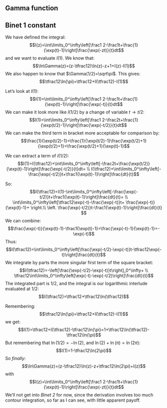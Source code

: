 <article>

# Gamma function
## Binet 1 constant

We have defined the integral:
$$I(z)=\int\limits_0^\infty\left[\frac1 2-\frac1t+\frac{1}{\exp(t)-1}\right]\frac{\exp(-zt)}{t}dt$$
and we want to evaluate $I(1)$. We know that:
$$\ln\Gamma(z)=(z-\tfrac12)\ln(z)-z+1+I(z)-I(1)$$
We also happen to know that $\Gamma(1/2)=\sqrt\pi$. This gives:
$$\tfrac12\ln(\pi)=\tfrac12+I(\tfrac12)-I(1)$$

Let’s look at $I(1)$:
$$I(1)=\int\limits_0^\infty\left[\frac1 2-\frac1t+\frac{1}{\exp(t)-1}\right]\frac{\exp(-t)}{t}dt$$
We can make it look more like $I(1/2)$ by a change of variable $t\rightarrow t/2$:
$$I(1)=\int\limits_0^\infty\left[\frac1 2-\frac2t+\frac{1}{\exp(t/2)-1}\right]\frac{\exp(-t/2)}{t}dt$$
We can make the third term in bracket more acceptable for comparison by:
$$\frac{1}{\exp(t/2)-1}=\frac{1}{\exp(t/2)-1}\frac{\exp(t/2)+1}{\exp(t/2)+1}=\frac{\exp(t/2)+1}{\exp(t)-1}$$

We can extract a term of $I(1/2)$:
$$I(1)=I(\tfrac12)+\int\limits_0^\infty\left[-\frac2t+\frac{\exp(t/2)}{\exp(t)-1}\right]\frac{\exp(-t/2)}{t}dt= \\
I(\tfrac12)+\int\limits_0^\infty\left[-\frac{\exp(-t/2)}t+\frac1{\exp(t)-1}\right]\frac{dt}{t}$$

So:
$$I(\tfrac12)=I(1)-\int\limits_0^\infty\left[-\frac{\exp(-t/2)}t+\frac1{\exp(t)-1}\right]\frac{dt}{t}= \\
\int\limits_0^\infty\left[\tfrac12\exp(-t)-\frac{\exp(-t)}t+ \frac{\exp(-t)}{\exp(t)-1}+ \right.\\ \left.
\frac{\exp(-t/2)}t-\frac1{\exp(t)-1}\right]\frac{dt}{t}
$$
We can combine:
$$\frac{\exp(-t)}{\exp(t)-1}-\frac1{\exp(t)-1}=\frac{\exp(-t)-1}{\exp(t)-1}=-\exp(-t)$$
Thus:
$$I(\tfrac12)=\int\limits_0^\infty\left[\frac{\exp(-t/2)-\exp(-t)}t-\tfrac12\exp(-t)\right]\frac{dt}{t}$$
We integrate by parts the more singular first term of the square bracket:
$$I(\tfrac12)=-\left[\frac{\exp(-t/2)-\exp(-t)}t\right]_0^\infty+ \\ \tfrac12\int\limits_0^\infty\left[\exp(-t)-\exp(-t/2)\right]\frac{dt}{t}$$
The integrated part is 1/2, and the integral is our logarithmic interlude evaluated at 1/2:
$$I(\tfrac12)=\tfrac12+\tfrac12\ln(\tfrac12)$$

Remembering:
$$\tfrac12\ln(\pi)=\tfrac12+I(\tfrac12)-I(1)$$
we get:
$$I(1)=\tfrac12+I(\tfrac12)-\tfrac12\ln(\pi)=1+\tfrac12\ln(\tfrac12)-\tfrac12\ln(\pi)$$
But remembering that $\ln(1/2)=-\ln(2)$, and $\ln(2)+\ln(\pi)=\ln(2\pi)$:
$$I(1)=1-\tfrac12\ln(2\pi)$$
So _finally_:
$$\ln\Gamma(z)=(z-\tfrac12)\ln(z)-z+\tfrac12\ln(2\pi)+I(z)$$
with
$$I(z)=\int\limits_0^\infty\left[\frac1 2-\frac1t+\frac{1}{\exp(t)-1}\right]\frac{\exp(-zt)}{t}dt$$
We’ll not get into _Binet 2_ for now, since the derivation involves too much contour integration, so far as I can see, with little apparent payoff.
</article>